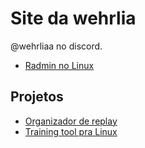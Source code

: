 # Site da wehrlia

@wehrliaa no discord.

- [Radmin no Linux](/radmin-no-linux.html)

## Projetos

- [Organizador de replay](https://github.com/wehrliaa/mbaacc-replay-organizer)
- [Training tool pra Linux](https://github.com/wehrliaa/mbaacc-training-linux)
